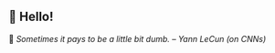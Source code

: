 ## 👋 Hello!

<!-- daily-quote -->
📌 *Sometimes it pays to be a little bit dumb. – Yann LeCun (on CNNs)*
